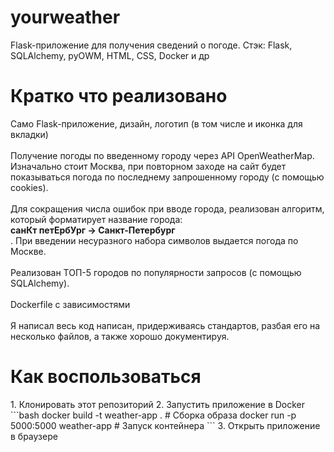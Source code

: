 # yourweather
Flask-приложение для получения сведений о погоде.
Стэк: Flask, SQLAlchemy, pyOWM, HTML, CSS, Docker и др

<h1>Кратко что реализовано</h1>
Само Flask-приложение, дизайн, логотип (в том числе и иконка для вкладки)<br><br>
Получение погоды по введенному городу через API OpenWeatherMap. Изначально стоит Москва, при повторном заходе на сайт будет показываться погода по последнему запрошенному городу (с помощью cookies).<br><br>
Для сокращения числа ошибок при вводе города, реализован алгоритм, который форматирует название города:<br><b>санКт петЕрбУрг -> Санкт-Петербург</b><br>. При введении несуразного набора символов выдается погода по Москве.<br><br>
Реализован ТОП-5 городов по популярности запросов (с помощью SQLAlchemy).<br><br>
Dockerfile с зависимостями<br><br>
Я написал весь код написан, придерживаясь стандартов, разбая его на несколько файлов, а также хорошо документируя. <br>
<h1>Как воспользоваться</h1>
1. Клонировать этот репозиторий
2. Запустить приложение в Docker
```bash
docker build -t weather-app .          # Сборка образа
docker run -p 5000:5000 weather-app   # Запуск контейнера
```
3. Открыть приложение в браузере

